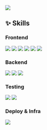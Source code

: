 <a href="https://github.com/devxb/gitanimals">
  <img src="https://render.gitanimals.org/farms/{iamodh}"/>
</a>

## ✨ Skills
### Frontend
<img src="https://img.shields.io/badge/TypeScript-007ACC?style=for-the-badge&logo=typescript&logoColor=white" /> <img src="https://img.shields.io/badge/React-20232A?style=for-the-badge&logo=react&logoColor=61DAFB" /> <img src="https://img.shields.io/badge/Vite-B73BFE?style=for-the-badge&logo=vite&logoColor=FFD62E" /> <img src="https://img.shields.io/badge/Tailwind_CSS-38B2AC?style=for-the-badge&logo=tailwind-css&logoColor=white" /> <img src="https://img.shields.io/badge/storybook-FF4785?style=for-the-badge&logo=storybook&logoColor=white" /> <img src="https://img.shields.io/badge/Figma-F24E1E?style=for-the-badge&logo=figma&logoColor=white" />
### Backend
<img src="https://img.shields.io/badge/nestjs-E0234E?style=for-the-badge&logo=nestjs&logoColor=white" /> <img src="https://img.shields.io/badge/PostgreSQL-green?style=for-the-badge" /> <img src="https://img.shields.io/badge/Supabase-181818?style=for-the-badge&logo=supabase&logoColor=white" />
### Testing
<img src="https://img.shields.io/badge/Jest-C21325?style=for-the-badge&logo=jest&logoColor=white" /> <img src="https://img.shields.io/badge/Playwright-45ba4b?style=for-the-badge&logo=Playwright&logoColor=white" />
### Deploy & Infra
<img src="https://img.shields.io/badge/Amazon_Web_Services-FF9900?style=for-the-badge&logo=amazonwebservices&logoColor=white" />
